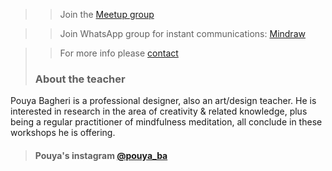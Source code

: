 >> Join the [Meetup group](https://www.meetup.com/mindraw/)

>> Join WhatsApp group for instant communications: [Mindraw](https://chat.whatsapp.com/ELRibWY2kTS5O36ZY6oHp2)

>> For more info please [contact](mailto:pouyaxyz@gmail.com)
>
> ### About the teacher
Pouya Bagheri is a professional designer, also an art/design teacher. He is interested in research in the area of creativity & related knowledge, plus being a regular practitioner of mindfulness meditation, all conclude in these workshops he is offering.
> #### Pouya's instagram [@pouya_ba](https://www.instagram.com/pouya_ba)
